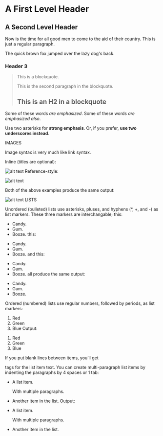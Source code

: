 A First Level Header
====================

A Second Level Header
---------------------

Now is the time for all good men to come to
the aid of their country. This is just a
regular paragraph.

The quick brown fox jumped over the lazy
dog's back.

### Header 3

> This is a blockquote.
> 
> This is the second paragraph in the blockquote.
>
> ## This is an H2 in a blockquote

Some of these words *are emphasized*.
Some of these words _are emphasized also_.

Use two asterisks for **strong emphasis**.
Or, if you prefer, __use two underscores instead__.


IMAGES

Image syntax is very much like link syntax.

Inline (titles are optional):

![alt text](/path/to/img.jpg "Title")
Reference-style:

![alt text][id]

[id]: /path/to/img.jpg "Title"
Both of the above examples produce the same output:

<img src="/path/to/img.jpg" alt="alt text" title="Title" />
LISTS

Unordered (bulleted) lists use asterisks, pluses, and hyphens (*, +, and -) as list markers. These three markers are interchangable; this:

*   Candy.
*   Gum.
*   Booze.
this:

+   Candy.
+   Gum.
+   Booze.
and this:

-   Candy.
-   Gum.
-   Booze.
all produce the same output:

<ul>
<li>Candy.</li>
<li>Gum.</li>
<li>Booze.</li>
</ul>
Ordered (numbered) lists use regular numbers, followed by periods, as list markers:

1.  Red
2.  Green
3.  Blue
Output:

<ol>
<li>Red</li>
<li>Green</li>
<li>Blue</li>
</ol>
If you put blank lines between items, you’ll get <p> tags for the list item text. You can create multi-paragraph list items by indenting the paragraphs by 4 spaces or 1 tab:

*   A list item.

    With multiple paragraphs.

*   Another item in the list.
Output:

<ul>
<li><p>A list item.</p>
<p>With multiple paragraphs.</p></li>
<li><p>Another item in the list.</p></li>
</ul>
